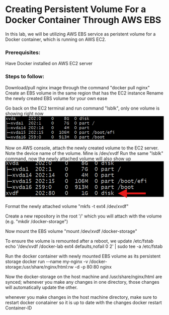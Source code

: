 # Creating Persistent Volume For a Docker Container Through AWS EBS

In this lab, we will be utilizing AWS EBS service as peristent volume for a Docker container, which is running on AWS EC2.

### Prerequisites:
Have Docker installed on AWS EC2 server

### Steps to follow:
Download/pull nginx image through the command "docker pull nginx"
Create an EBS volume in the same region that has the EC2 instance
Rename the newly created EBS volume for your own ease

Go back on the EC2 terminal and run command "lsblk", only one volume is showing right now
![](https://github.com/AfsahSiddiqui/DevOps-Skills/blob/main/images/lsblk-bf.png?raw=true)

Now on AWS console, attach the newly created volume to the EC2 server. Note the device name of the volume. Mine is /dev/xvdf
Run the same "lsblk" command, now the newly attached volume will also show up
![](https://github.com/AfsahSiddiqui/DevOps-Skills/blob/main/images/lsblk-aft.png?raw=true)

Format the newly attached volume "mkfs -t ext4 /dev/xvdf"

Create a new repository in the root '/' which you will attach with the volume (e.g. "mkdir /docker-storage")

Now mount the EBS volume "mount /dev/xvdf /docker-storage"

To ensure the volume is remounted after a reboot, we update /etc/fstab
echo '/dev/xvdf /docker-lab ext4 defaults,nofail 0 2' | sudo tee -a /etc/fstab

Run the docker container with newly mounted EBS volume as its persistent storage
docker run --name my-nginx -v /docker-storage:/usr/share/nginx/html:rw -d -p 80:80 nginx

Now the docker-storage on the host machine and /usr/share/nginx/html are synced; whenever you make any changes in one directory, those changes will automatically update the other.

whenever you make changes in the host machine directory, make sure to restart docker conatainer so it is up to date with the changes
docker restart Container-ID
